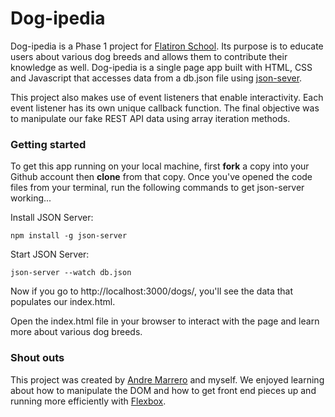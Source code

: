 # Dog-ipedia

Dog-ipedia is a Phase 1 project for [Flatiron School](https://flatironschool.com/). Its purpose is to educate users about various dog breeds and allows them to contribute their knowledge as well. Dog-ipedia is a single page app built with HTML, CSS and Javascript that accesses data from a db.json file using [json-sever](https://www.npmjs.com/package/json-server). 

This project also makes use of event listeners that enable interactivity. Each event listener has its own unique callback function. The final objective was to manipulate our fake REST API data using array iteration methods.

### Getting started

To get this app running on your local machine, first **fork** a copy into your Github account then **clone** from that copy. Once you've opened the code files from your terminal, run the following commands to get json-server working...

Install JSON Server:

`npm install -g json-server`

Start JSON Server:

`json-server --watch db.json`

Now if you go to http://localhost:3000/dogs/, you'll see the data that populates our index.html.

Open the index.html file in your browser to interact with the page and learn more about various dog breeds.

### Shout outs

This project was created by [Andre Marrero](https://github.com/Mr-Wisdom) and myself. We enjoyed learning about how to manipulate the DOM and how to get front end pieces up and running more efficiently with [Flexbox](https://css-tricks.com/snippets/css/a-guide-to-flexbox/).